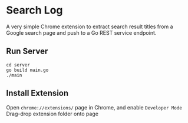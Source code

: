 # Search Log

A very simple Chrome extension to extract search result titles from a Google search page and push to a Go REST service endpoint.

## Run Server

```
cd server
go build main.go
./main
```

## Install Extension

Open `chrome://extensions/` page in Chrome, and enable `Developer Mode`
Drag-drop extension folder onto page
